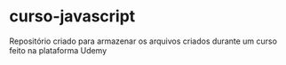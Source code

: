 # curso-javascript
 Repositório criado para armazenar os arquivos criados durante um curso feito na plataforma Udemy
